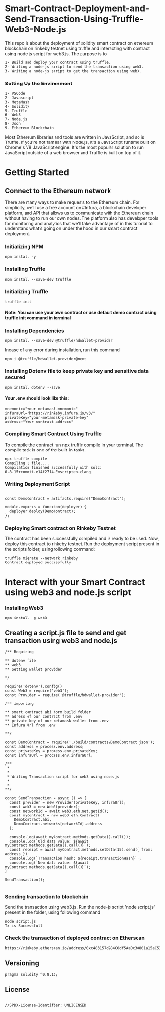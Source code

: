 # Smart-Contract-Deployment-and-Send-Transaction-Using-Truffle-Web3-Node.js

This repo is about the deployment of solidity smart contract on ethereum blockchain on rinkeby testnet using truffle and interacting with contract using node.js script for web3.js. The purpose is to 
```
1- Build and deploy your contract using truffle.
2- Writing a node-js script to send the transaction using web3.
3- Writing a node-js script to get the transaction using web3.

```
### Setting Up the Environment

```
1- VSCode
2- Javascript
3- MetaMask
4- Solidity
5- Truffle
6- Web3
7- Node.js
8- Json
9- Ethereum Blockchain

```

Most Ethereum libraries and tools are written in JavaScript, and so is Truffle. If you're not familiar with Node.js, it's a JavaScript runtime built on Chrome's V8 JavaScript engine. It's the most popular solution to run JavaScript outside of a web browser and Truffle is built on top of it.

# Getting Started

## Connect to the Ethereum network
There are many ways to make requests to the Ethereum chain. For simplicity, we’ll use a free account on #Infura, a blockchain developer platform, and API that allows us to communicate with the Ethereum chain without having to run our own nodes. The platform also has developer tools for monitoring and analytics that we’ll take advantage of in this tutorial to understand what’s going on under the hood in our smart contract deployment.


### Initializing NPM

```
npm install -y
```
### Installing Truffle

```
npm install --save-dev truffle
```
### Initializing Truffle

```
truffle init
```
#### Note: You can use your own contract or use default demo contract using truffle init command in terminal 

### Installing Dependencies 
```
npm install --save-dev @truffle/hdwallet-provider

```
Incase of any error during installation, run this command

```
npm i @truffle/hdwallet-provider@next

```
### Installing Dotenv file to keep private key and sensitive data secured

```
npm install dotenv --save
```

#### Your .env should look like this:

```
mnemonic="your-metamask-mnemonic"
infuraUrl="https://rinkeby.infura.io/v3/"
privateKey="your-metamask-private-key"
address="Your-contract-address"
```

### Compiling Smart Contract Using Truffle
To compile the contract run npx truffle compile in your terminal. The compile task is one of the built-in tasks.
```
npx truffle compile
Compiling 1 file....
Compilation finished successfully with solc: 0.8.15+commit.e14f2714.Emscripten.clang

```

### Writing Deployment Script

```

const DemoContract = artifacts.require("DemoContract");

module.exports = function(deployer) {
  deployer.deploy(DemoContract);
};

```

### Deploying Smart contract on Rinkeby Testnet
The contract has been successfully compiled and is ready to be used.
Now, deploy this contract to rinkeby testnet. Run the deployment script present in the scripts folder, using following command:
```
truffle migrate --network rinkeby 
Contract deployed successfully

```

#  Interact with your Smart Contract using web3 and node.js script

### Installing Web3

```
npm install -g web3

```
## Creating a script.js file to send and get transaction using web3 and node.js

```
/** Requiring

** dotenv file 
** web3
** Setting wallet provider

*/
 
require('dotenv').config()
const Web3 = require('web3');
const Provider = require('@truffle/hdwallet-provider');

/** importing
 
** smart contract abi form build folder
** adress of our contract from .env
** private key of our metamask wallet from .env
** Infura Url from .env

**/

const DemoContract = require('./build/contracts/DemoContract.json');
const address = process.env.address;
const privateKey = process.env.privateKey;
const infuraUrl = process.env.infuraUrl;

/** 
 * 
 * 
 * Writing Transaction script for web3 using node.js
 * 
 * 
**/

const SendTransaction = async () => {
  const provider = new Provider(privateKey, infuraUrl); 
  const web3 = new Web3(provider);
  const networkId = await web3.eth.net.getId();
  const myContract = new web3.eth.Contract(
    DemoContract.abi,
    DemoContract.networks[networkId].address
  );

  console.log(await myContract.methods.getData().call());
  console.log(`Old data value: ${await myContract.methods.getData().call()}`);
  const receipt = await myContract.methods.setData(15).send({ from: address });
  console.log(`Transaction hash: ${receipt.transactionHash}`);
  console.log(`New data value: ${await myContract.methods.getData().call()}`);
}

SendTransaction();


```

### Sending transaction to blockchain
Send the transaction using web3.js. Run the node-js script 'node script.js' present in the folder, using following command

```
node script.js
Tx is Successfull

```
### Check the transaction of deployed contract on Etherscan

```
https://rinkeby.etherscan.io/address/0xc483157d284C0df5AaDc38801a15aC535A18fc29

```

## Versioning

```
pragma solidity ^0.8.15;

```

## License

```

//SPDX-License-Identifier: UNLICENSED

```
